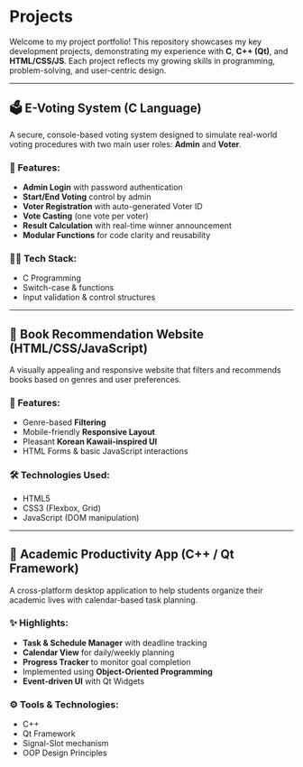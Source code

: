 # Projects

Welcome to my project portfolio! This repository showcases my key development projects, demonstrating my experience with **C**, **C++ (Qt)**, and **HTML/CSS/JS**. Each project reflects my growing skills in programming, problem-solving, and user-centric design.

---

## 🗳️ E-Voting System (C Language)

A secure, console-based voting system designed to simulate real-world voting procedures with two main user roles: **Admin** and **Voter**.

### 🔧 Features:
- **Admin Login** with password authentication 
- **Start/End Voting** control by admin
- **Voter Registration** with auto-generated Voter ID
- **Vote Casting** (one vote per voter)
- **Result Calculation** with real-time winner announcement
- **Modular Functions** for code clarity and reusability

### 👨‍💻 Tech Stack:
- C Programming
- Switch-case & functions
- Input validation & control structures

---

## 📖 Book Recommendation Website (HTML/CSS/JavaScript)

A visually appealing and responsive website that filters and recommends books based on genres and user preferences.

### 🎯 Features:
- Genre-based **Filtering**
- Mobile-friendly **Responsive Layout**
- Pleasant **Korean Kawaii-inspired UI**
- HTML Forms & basic JavaScript interactions

### 🛠️ Technologies Used:
- HTML5
- CSS3 (Flexbox, Grid)
- JavaScript (DOM manipulation)

---

## 📅 Academic Productivity App (C++ / Qt Framework)

A cross-platform desktop application to help students organize their academic lives with calendar-based task planning.

### ✨ Highlights:
- **Task & Schedule Manager** with deadline tracking
- **Calendar View** for daily/weekly planning
- **Progress Tracker** to monitor goal completion
- Implemented using **Object-Oriented Programming**
- **Event-driven UI** with Qt Widgets

### ⚙️ Tools & Technologies:
- C++
- Qt Framework
- Signal-Slot mechanism
- OOP Design Principles

